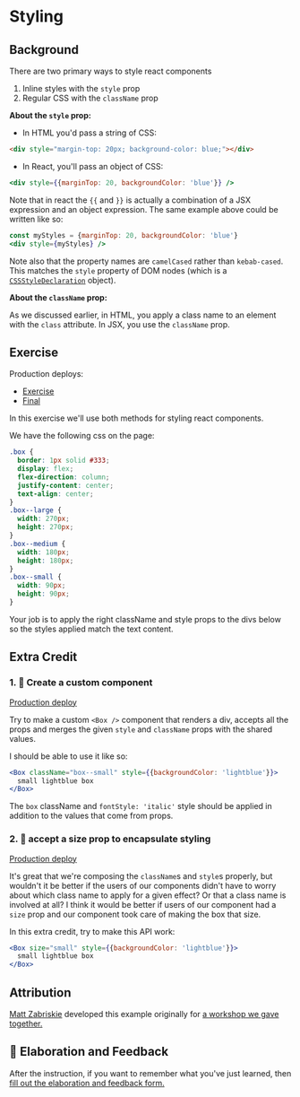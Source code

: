 # Styling

## Background

There are two primary ways to style react components

1. Inline styles with the `style` prop
2. Regular CSS with the `className` prop

**About the `style` prop:**

- In HTML you'd pass a string of CSS:

```html
<div style="margin-top: 20px; background-color: blue;"></div>
```

- In React, you'll pass an object of CSS:

```jsx
<div style={{marginTop: 20, backgroundColor: 'blue'}} />
```

Note that in react the `{{` and `}}` is actually a combination of a JSX
expression and an object expression. The same example above could be written
like so:

```jsx
const myStyles = {marginTop: 20, backgroundColor: 'blue'}
<div style={myStyles} />
```

Note also that the property names are `camelCased` rather than `kebab-cased`.
This matches the `style` property of DOM nodes (which is a
[`CSSStyleDeclaration`](https://developer.mozilla.org/en-US/docs/Web/API/CSSStyleDeclaration)
object).

**About the `className` prop:**

As we discussed earlier, in HTML, you apply a class name to an element with the
`class` attribute. In JSX, you use the `className` prop.

## Exercise

Production deploys:

- [Exercise](http://react-fundamentals.netlify.app/isolated/exercise/05.js)
- [Final](http://react-fundamentals.netlify.app/isolated/final/05.js)

In this exercise we'll use both methods for styling react components.

We have the following css on the page:

```css
.box {
  border: 1px solid #333;
  display: flex;
  flex-direction: column;
  justify-content: center;
  text-align: center;
}
.box--large {
  width: 270px;
  height: 270px;
}
.box--medium {
  width: 180px;
  height: 180px;
}
.box--small {
  width: 90px;
  height: 90px;
}
```

Your job is to apply the right className and style props to the divs below so
the styles applied match the text content.

## Extra Credit

### 1. 💯 Create a custom component

[Production deploy](http://react-fundamentals.netlify.app/isolated/final/05.extra-1.js)

Try to make a custom `<Box />` component that renders a div, accepts all the
props and merges the given `style` and `className` props with the shared values.

I should be able to use it like so:

```jsx
<Box className="box--small" style={{backgroundColor: 'lightblue'}}>
  small lightblue box
</Box>
```

The `box` className and `fontStyle: 'italic'` style should be applied in
addition to the values that come from props.

### 2. 💯 accept a size prop to encapsulate styling

[Production deploy](http://react-fundamentals.netlify.app/isolated/final/05.extra-2.js)

It's great that we're composing the `className`s and `style`s properly, but
wouldn't it be better if the users of our components didn't have to worry about
which class name to apply for a given effect? Or that a class name is involved
at all? I think it would be better if users of our component had a `size` prop
and our component took care of making the box that size.

In this extra credit, try to make this API work:

```jsx
<Box size="small" style={{backgroundColor: 'lightblue'}}>
  small lightblue box
</Box>
```

## Attribution

[Matt Zabriskie](https://twitter.com/mzabriskie) developed this example
originally for
[a workshop we gave together.](https://github.com/mzabriskie/react-workshop)

## 🦉 Elaboration and Feedback

<div>
<span>After the instruction, if you want to remember what you've just learned, then </span>
<a rel="noopener noreferrer" target="_blank" href="https://ws.kcd.im/?ws=React%20Fundamentals%20%E2%9A%9B&e=05%3A%20Styling&em=duho%40tangro.de">
  fill out the elaboration and feedback form.
</a>
</div>
